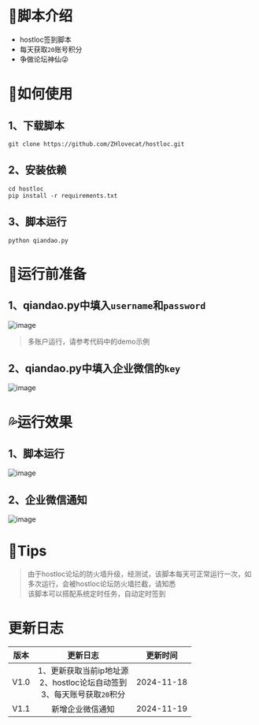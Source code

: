 # 👀脚本介绍
* hostloc签到脚本
* 每天获取`20`账号积分
* 争做论坛神仙😜

# 🍕如何使用
## 1、下载脚本
```
git clone https://github.com/ZHlovecat/hostloc.git
```
## 2、安装依赖
```
cd hostloc
pip install -r requirements.txt
```
## 3、脚本运行
```
python qiandao.py
```
# 🥐运行前准备
## 1、qiandao.py中填入`username`和`password`
![image](https://github.com/user-attachments/assets/c137c1e6-cb6c-45d9-abd3-07414a2343fa)
> 多账户运行，请参考代码中的demo示例
## 2、qiandao.py中填入企业微信的`key`
![image](https://github.com/user-attachments/assets/310e19ab-7c24-44aa-bc19-bb50105dc8b4)

# 💦运行效果
## 1、脚本运行
![image](https://github.com/user-attachments/assets/9b374eba-abd5-4652-ae19-aeae27745085)
## 2、企业微信通知
![image](https://github.com/user-attachments/assets/945b7db2-0e4d-4272-b6f4-cb99747e52f4)


# 💖Tips
> 由于hostloc论坛的防火墙升级，经测试，该脚本每天可正常运行一次，如多次运行，会被hostloc论坛防火墙拦截，请知悉<br>
> 该脚本可以搭配系统定时任务，自动定时签到

# 更新日志
|版本|更新日志|更新时间|
|:---:|:---:|:---:|
|V1.0|1、更新获取当前ip地址源<br> 2、hostloc论坛自动签到 <br> 3、每天账号获取`20`积分|2024-11-18|
|V1.1|新增企业微信通知|2024-11-19|



